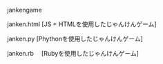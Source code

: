 jankengame

janken.html
  [JS + HTMLを使用したじゃんけんゲーム]

janken.py
  [Phythonを使用したじゃんけんゲーム]

janken.rb
　[Rubyを使用したじゃんけんゲーム]

